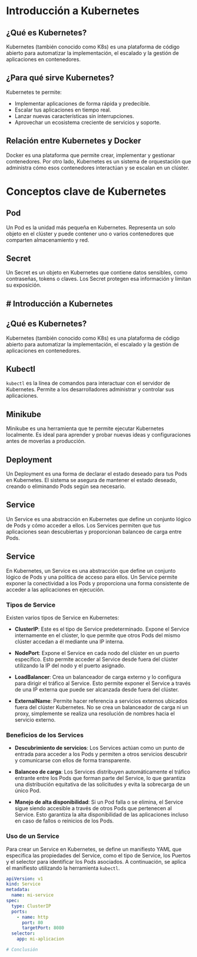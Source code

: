 # Introducción a Kubernetes

## ¿Qué es Kubernetes?

Kubernetes (también conocido como K8s) es una plataforma de código abierto para automatizar la implementación, el escalado y la gestión de aplicaciones en contenedores. 

## ¿Para qué sirve Kubernetes?

Kubernetes te permite:

- Implementar aplicaciones de forma rápida y predecible.
- Escalar tus aplicaciones en tiempo real.
- Lanzar nuevas características sin interrupciones.
- Aprovechar un ecosistema creciente de servicios y soporte.

## Relación entre Kubernetes y Docker

Docker es una plataforma que permite crear, implementar y gestionar contenedores. Por otro lado, Kubernetes es un sistema de orquestación que administra cómo esos contenedores interactúan y se escalan en un clúster.

# Conceptos clave de Kubernetes

## Pod

Un Pod es la unidad más pequeña en Kubernetes. Representa un solo objeto en el clúster y puede contener uno o varios contenedores que comparten almacenamiento y red. 

## Secret

Un Secret es un objeto en Kubernetes que contiene datos sensibles, como contraseñas, tokens o claves. Los Secret protegen esa información y limitan su exposición.

## # Introducción a Kubernetes

## ¿Qué es Kubernetes?

Kubernetes (también conocido como K8s) es una plataforma de código abierto para automatizar la implementación, el escalado y la gestión de aplicaciones en contenedores. 

## Kubectl 

`kubectl` es la línea de comandos para interactuar con el servidor de Kubernetes. Permite a los desarrolladores administrar y controlar sus aplicaciones.

## Minikube

Minikube es una herramienta que te permite ejecutar Kubernetes localmente. Es ideal para aprender y probar nuevas ideas y configuraciones antes de moverlas a producción.

## Deployment

Un Deployment es una forma de declarar el estado deseado para tus Pods en Kubernetes. El sistema se asegura de mantener el estado deseado, creando o eliminando Pods según sea necesario.

## Service

Un Service es una abstracción en Kubernetes que define un conjunto lógico de Pods y cómo acceder a ellos. Los Services permiten que tus aplicaciones sean descubiertas y proporcionan balanceo de carga entre Pods.

## Service

En Kubernetes, un Service es una abstracción que define un conjunto lógico de Pods y una política de acceso para ellos. Un Service permite exponer la conectividad a los Pods y proporciona una forma consistente de acceder a las aplicaciones en ejecución.

### Tipos de Service

Existen varios tipos de Service en Kubernetes:

- **ClusterIP**: Este es el tipo de Service predeterminado. Expone el Service internamente en el clúster, lo que permite que otros Pods del mismo clúster accedan a él mediante una IP interna.

- **NodePort**: Expone el Service en cada nodo del clúster en un puerto específico. Esto permite acceder al Service desde fuera del clúster utilizando la IP del nodo y el puerto asignado.

- **LoadBalancer**: Crea un balanceador de carga externo y lo configura para dirigir el tráfico al Service. Esto permite exponer el Service a través de una IP externa que puede ser alcanzada desde fuera del clúster.

- **ExternalName**: Permite hacer referencia a servicios externos ubicados fuera del clúster Kubernetes. No se crea un balanceador de carga ni un proxy, simplemente se realiza una resolución de nombres hacia el servicio externo.

### Beneficios de los Services

- **Descubrimiento de servicios**: Los Services actúan como un punto de entrada para acceder a los Pods y permiten a otros servicios descubrir y comunicarse con ellos de forma transparente.

- **Balanceo de carga**: Los Services distribuyen automáticamente el tráfico entrante entre los Pods que forman parte del Service, lo que garantiza una distribución equitativa de las solicitudes y evita la sobrecarga de un único Pod.

- **Manejo de alta disponibilidad**: Si un Pod falla o se elimina, el Service sigue siendo accesible a través de otros Pods que pertenecen al Service. Esto garantiza la alta disponibilidad de las aplicaciones incluso en caso de fallos o reinicios de los Pods.

### Uso de un Service

Para crear un Service en Kubernetes, se define un manifiesto YAML que especifica las propiedades del Service, como el tipo de Service, los Puertos y el selector para identificar los Pods asociados. A continuación, se aplica el manifiesto utilizando la herramienta `kubectl`.

```yaml
apiVersion: v1
kind: Service
metadata:
  name: mi-service
spec:
  type: ClusterIP
  ports:
    - name: http
      port: 80
      targetPort: 8080
  selector:
    app: mi-aplicacion

# Conclusión
